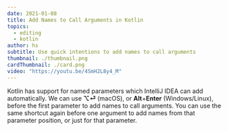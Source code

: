 ```yaml
---
date: 2021-01-08
title: Add Names to Call Arguments in Kotlin
topics:
  - editing
  - kotlin
author: hs
subtitle: Use quick intentions to add names to call arguments
thumbnail: ./thumbnail.png
cardThumbnail: ./card.png
video: "https://youtu.be/4SmH2L8y4_M"
---
```


Kotlin has support for named parameters which IntelliJ IDEA can add automatically. We can use **⌥⏎** (macOS), or **Alt**+**Enter** (Windows/Linux), before the first parameter to add names to call arguments. You can use the same shortcut again before one argument to add names from that parameter position, or just for that parameter.
